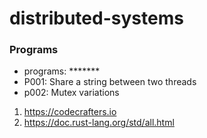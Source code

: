 # distributed-systems

### Programs
* programs: *******
* P001: Share a string between two threads
* p002: Mutex variations

1) https://codecrafters.io
2) https://doc.rust-lang.org/std/all.html

